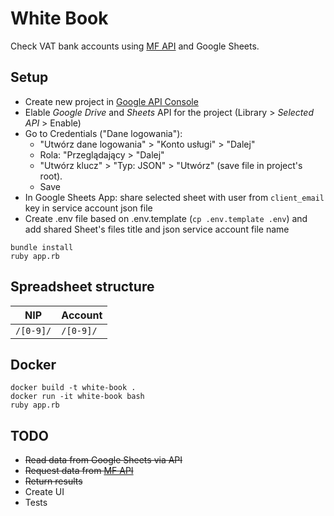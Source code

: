 # White Book

Check VAT bank accounts using [MF API](https://www.gov.pl/web/kas/api-wykazu-podatnikow-vat) and Google Sheets.

## Setup

* Create new project in [Google API Console](https://console.developers.google.com/)
* Elable *Google Drive* and *Sheets* API for the project (Library > *Selected API* > Enable)
* Go to Credentials ("Dane logowania"):
  * "Utwórz dane logowania" > "Konto usługi" > "Dalej"
  * Rola: "Przeglądający > "Dalej"
  * "Utwórz klucz" > "Typ: JSON" > "Utwórz" (save file in project's root).
  * Save
* In Google Sheets App: share selected sheet with user from `client_email` key in service account json file
* Create .env file based on .env.template (`cp .env.template .env`) and add shared Sheet's files title and json service account file name

```
bundle install
ruby app.rb
```

## Spreadsheet structure

|NIP|Account|
|-|-|
`/[0-9]/`|`/[0-9]/`

## Docker

```
docker build -t white-book .
docker run -it white-book bash
ruby app.rb
```

## TODO

* ~~Read data from Google Sheets via API~~
* ~~Request data from [MF API](https://wl-api.mf.gov.pl/)~~
* ~~Return results~~
* Create UI
* Tests

